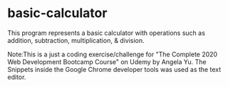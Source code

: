 # basic-calculator
This program represents a basic calculator with operations such as addition, subtraction, multiplication, &amp; division. 

Note:This is a just a coding exercise/challenge for "The Complete 2020 Web Development Bootcamp Course" on Udemy by Angela Yu. 
     The Snippets inside the Google Chrome developer tools was used as the text editor.
